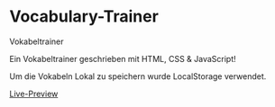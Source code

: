 # Vocabulary-Trainer
Vokabeltrainer

Ein Vokabeltrainer geschrieben mit HTML, CSS & JavaScript!

Um die Vokabeln Lokal zu speichern wurde LocalStorage verwendet. 

[Live-Preview](https://jonathandalien.github.io/Vocabulary-Trainer/)
